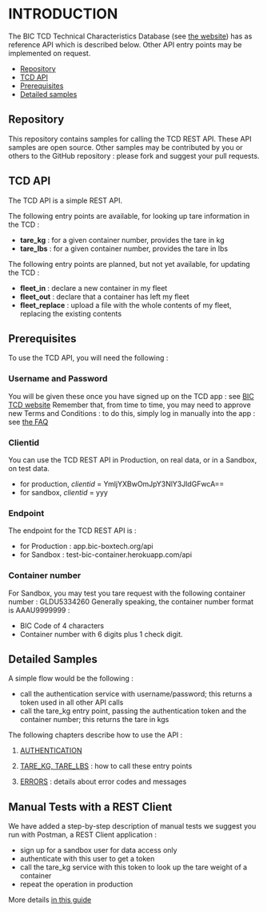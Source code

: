 # INTRODUCTION

The BIC TCD Technical Characteristics Database (see [the website](http://www.bic-boxtech.org)) has as reference API which is described below. Other API entry points may be implemented on request.

* [Repository](#repository)
* [TCD API](#api)
* [Prerequisites](#prerequisites)
* [Detailed samples](#samples)


## Repository <a id="repository"></a>

This repository contains samples for calling the TCD REST API. These API samples are open source. Other samples may be contributed by you or others to the GitHub repository : please fork and suggest your pull requests.


## TCD API <a id="api"></a>

The TCD API is a simple REST API.

The following entry points are available, for looking up tare information in the TCD :
- **tare_kg**  : for a given container number, provides the tare in kg
- **tare_lbs** : for a given container number, provides the tare in lbs

The following entry points are planned, but not yet available, for updating the TCD :
- **fleet_in** : declare a new container in my fleet
- **fleet_out** : declare that a container has left my fleet
- **fleet_replace** : upload a file with the whole contents of my fleet, replacing the existing contents


## Prerequisites <a id="prerequisites"></a>

To use the TCD API, you will need the following :

### **Username** and **Password**
You will be given these once you have signed up on the TCD app : see [BIC TCD website](http://www.bic-boxtech.org)
Remember that, from time to time, you may need to approve new Terms and Conditions : to do this, simply log in manually into the app : see [the FAQ](http://www.bic-boxtech.org/faqs)

### **Clientid**

You can use the TCD REST API in Production, on real data, or in a Sandbox, on test data.
- for production, *clientid* = YmljYXBwOmJpY3NlY3JldGFwcA==
- for sandbox, *clientid* = yyy

### Endpoint

The endpoint for the TCD REST API is :
- for Production : app.bic-boxtech.org/api
- for Sandbox : test-bic-container.herokuapp.com/api

### Container number

For Sandbox, you may test you tare request with the following container number : GLDU5334260
Generally speaking, the container number format is AAAU9999999 :
- BIC Code of 4 characters
- Container number with 6 digits plus 1 check digit.


## Detailed Samples <a id="samples"></a>

A simple flow would be the following :
- call the authentication service with username/password; this returns a token used in all other API calls
- call the tare_kg entry point, passing the authentication token and the container number; this returns the tare in kgs 

The following chapters describe how to use the API :

1. [AUTHENTICATION](../../wiki/Authentication)

2. [TARE_KG, TARE_LBS](../../wiki/Tare) : how to call these entry points

3. [ERRORS](../../wiki/Errors) : details about error codes and messages


## Manual Tests with a REST Client

We have added a step-by-step description of manual tests we suggest you run with Postman, a REST Client application :
- sign up for a sandbox user for data access only
- authenticate with this user to get a token
- call the tare_kg service with this token to look up the tare weight of a container
- repeat the operation in production

More details [in this guide](./ManualTests/ManualTests.mdown)
